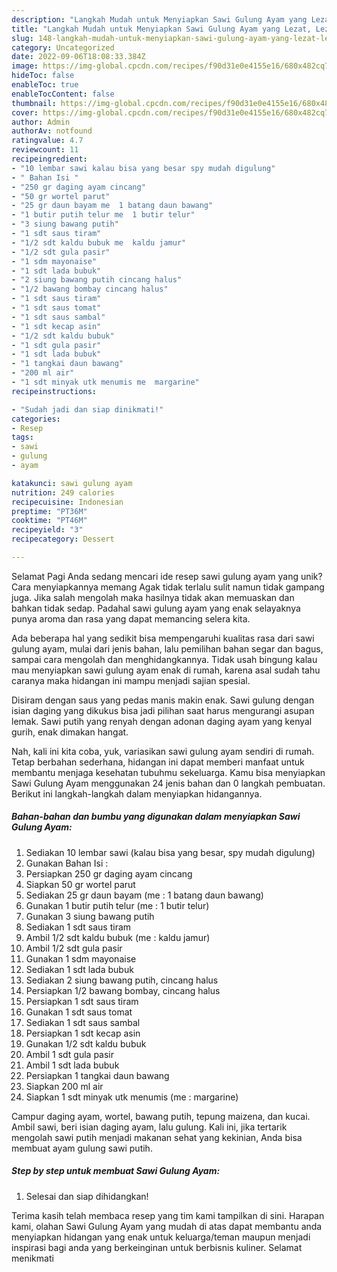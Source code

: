 ```yaml
---
description: "Langkah Mudah untuk Menyiapkan Sawi Gulung Ayam yang Lezat, Lezat"
title: "Langkah Mudah untuk Menyiapkan Sawi Gulung Ayam yang Lezat, Lezat"
slug: 148-langkah-mudah-untuk-menyiapkan-sawi-gulung-ayam-yang-lezat-lezat
category: Uncategorized
date: 2022-09-06T18:08:33.384Z
image: https://img-global.cpcdn.com/recipes/f90d31e0e4155e16/680x482cq70/sawi-gulung-ayam-foto-resep-utama.jpg
hideToc: false
enableToc: true
enableTocContent: false
thumbnail: https://img-global.cpcdn.com/recipes/f90d31e0e4155e16/680x482cq70/sawi-gulung-ayam-foto-resep-utama.jpg
cover: https://img-global.cpcdn.com/recipes/f90d31e0e4155e16/680x482cq70/sawi-gulung-ayam-foto-resep-utama.jpg
author: Admin
authorAv: notfound
ratingvalue: 4.7
reviewcount: 11
recipeingredient:
- "10 lembar sawi kalau bisa yang besar spy mudah digulung"
- " Bahan Isi "
- "250 gr daging ayam cincang"
- "50 gr wortel parut"
- "25 gr daun bayam me  1 batang daun bawang"
- "1 butir putih telur me  1 butir telur"
- "3 siung bawang putih"
- "1 sdt saus tiram"
- "1/2 sdt kaldu bubuk me  kaldu jamur"
- "1/2 sdt gula pasir"
- "1 sdm mayonaise"
- "1 sdt lada bubuk"
- "2 siung bawang putih cincang halus"
- "1/2 bawang bombay cincang halus"
- "1 sdt saus tiram"
- "1 sdt saus tomat"
- "1 sdt saus sambal"
- "1 sdt kecap asin"
- "1/2 sdt kaldu bubuk"
- "1 sdt gula pasir"
- "1 sdt lada bubuk"
- "1 tangkai daun bawang"
- "200 ml air"
- "1 sdt minyak utk menumis me  margarine"
recipeinstructions:

- "Sudah jadi dan siap dinikmati!"
categories:
- Resep
tags:
- sawi
- gulung
- ayam

katakunci: sawi gulung ayam 
nutrition: 249 calories
recipecuisine: Indonesian
preptime: "PT36M"
cooktime: "PT46M"
recipeyield: "3"
recipecategory: Dessert

---
```



Selamat Pagi Anda sedang mencari ide resep sawi gulung ayam yang unik? Cara menyiapkannya memang Agak tidak terlalu sulit namun tidak gampang juga. Jika salah mengolah maka hasilnya tidak akan memuaskan dan bahkan tidak sedap. Padahal sawi gulung ayam yang enak selayaknya punya aroma dan rasa yang dapat memancing selera kita.


Ada beberapa hal yang sedikit bisa mempengaruhi kualitas rasa dari sawi gulung ayam, mulai dari jenis bahan, lalu pemilihan bahan segar dan bagus, sampai cara mengolah dan menghidangkannya. Tidak usah bingung kalau mau menyiapkan sawi gulung ayam enak di rumah, karena asal sudah tahu caranya maka hidangan ini mampu menjadi sajian spesial.

Disiram dengan saus yang pedas manis makin enak. Sawi gulung dengan isian daging yang dikukus bisa jadi pilihan saat harus mengurangi asupan lemak. Sawi putih yang renyah dengan adonan daging ayam yang kenyal gurih, enak dimakan hangat.


Nah, kali ini kita coba, yuk, variasikan sawi gulung ayam sendiri di rumah. Tetap berbahan sederhana, hidangan ini dapat memberi manfaat untuk membantu menjaga kesehatan tubuhmu sekeluarga. Kamu bisa menyiapkan Sawi Gulung Ayam menggunakan 24 jenis bahan dan 0 langkah pembuatan. Berikut ini langkah-langkah dalam menyiapkan hidangannya.

<!--inarticleads1-->

##### Bahan-bahan dan bumbu yang digunakan dalam menyiapkan Sawi Gulung Ayam:

1. Sediakan 10 lembar sawi (kalau bisa yang besar, spy mudah digulung)
1. Gunakan  Bahan Isi :
1. Persiapkan 250 gr daging ayam cincang
1. Siapkan 50 gr wortel parut
1. Sediakan 25 gr daun bayam (me : 1 batang daun bawang)
1. Gunakan 1 butir putih telur (me : 1 butir telur)
1. Gunakan 3 siung bawang putih
1. Sediakan 1 sdt saus tiram
1. Ambil 1/2 sdt kaldu bubuk (me : kaldu jamur)
1. Ambil 1/2 sdt gula pasir
1. Gunakan 1 sdm mayonaise
1. Sediakan 1 sdt lada bubuk
1. Sediakan 2 siung bawang putih, cincang halus
1. Persiapkan 1/2 bawang bombay, cincang halus
1. Persiapkan 1 sdt saus tiram
1. Gunakan 1 sdt saus tomat
1. Sediakan 1 sdt saus sambal
1. Persiapkan 1 sdt kecap asin
1. Gunakan 1/2 sdt kaldu bubuk
1. Ambil 1 sdt gula pasir
1. Ambil 1 sdt lada bubuk
1. Persiapkan 1 tangkai daun bawang
1. Siapkan 200 ml air
1. Siapkan 1 sdt minyak utk menumis (me : margarine)


Campur daging ayam, wortel, bawang putih, tepung maizena, dan kucai. Ambil sawi, beri isian daging ayam, lalu gulung. Kali ini, jika tertarik mengolah sawi putih menjadi makanan sehat yang kekinian, Anda bisa membuat ayam gulung sawi putih. 

<!--inarticleads2-->

##### Step by step untuk membuat Sawi Gulung Ayam:


1. Selesai dan siap dihidangkan!



Terima kasih telah membaca resep yang tim kami tampilkan di sini. Harapan kami, olahan Sawi Gulung Ayam yang mudah di atas dapat membantu anda menyiapkan hidangan yang enak untuk keluarga/teman maupun menjadi inspirasi bagi anda yang berkeinginan untuk berbisnis kuliner. Selamat menikmati

